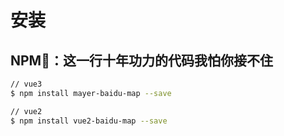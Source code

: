 # 安装

## NPM🎤：这一行十年功力的代码我怕你接不住

```bash
// vue3
$ npm install mayer-baidu-map --save

// vue2
$ npm install vue2-baidu-map --save
```
